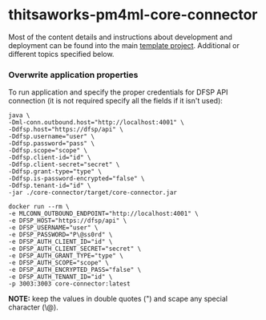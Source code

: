 # thitsaworks-pm4ml-core-connector

Most of the content details and instructions about development and deployment can be found into 
the main [template project](https://github.com/pm4ml/template-rest-pm4ml-core-connector). 
Additional or different topics specified below.

### Overwrite application properties

To run application and specify the proper credentials for DFSP API connection
(it is not required specify all the fields if it isn't used):
```
java \
-Dml-conn.outbound.host="http://localhost:4001" \
-Ddfsp.host="https://dfsp/api" \
-Ddfsp.username="user" \
-Ddfsp.password="pass" \
-Ddfsp.scope="scope" \
-Ddfsp.client-id="id" \
-Ddfsp.client-secret="secret" \
-Ddfsp.grant-type="type" \
-Ddfsp.is-password-encrypted="false" \
-Ddfsp.tenant-id="id" \
-jar ./core-connector/target/core-connector.jar
```
```
docker run --rm \
-e MLCONN_OUTBOUND_ENDPOINT="http://localhost:4001" \
-e DFSP_HOST="https://dfsp/api" \
-e DFSP_USERNAME="user" \
-e DFSP_PASSWORD="P\@ss0rd" \
-e DFSP_AUTH_CLIENT_ID="id" \
-e DFSP_AUTH_CLIENT_SECRET="secret" \
-e DFSP_AUTH_GRANT_TYPE="type" \
-e DFSP_AUTH_SCOPE="scope" \
-e DFSP_AUTH_ENCRYPTED_PASS="false" \
-e DFSP_AUTH_TENANT_ID="id" \
-p 3003:3003 core-connector:latest
```
**NOTE:** keep the values in double quotes (") and scape any special character (\\@).